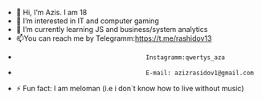 - 👋 Hi, I’m Azis. I am 18
- 👀 I’m interested in IT and computer gaming
- 🌱 I’m currently learning JS and business/system analytics
- 📫You can reach me by Telegramm:https://t.me/rashidov13
-                                         Instagramm:qwertys_aza
-                                         E-mail: azizrasidov1@gmail.com
- ⚡ Fun fact: I am meloman (i.e i don`t know how to live without music)

<!---
azizrashidov1/azizrashidov1 is a ✨ special ✨ repository because its `README.md` (this file) appears on your GitHub profile.
You can click the Preview link to take a look at your changes.
--->
